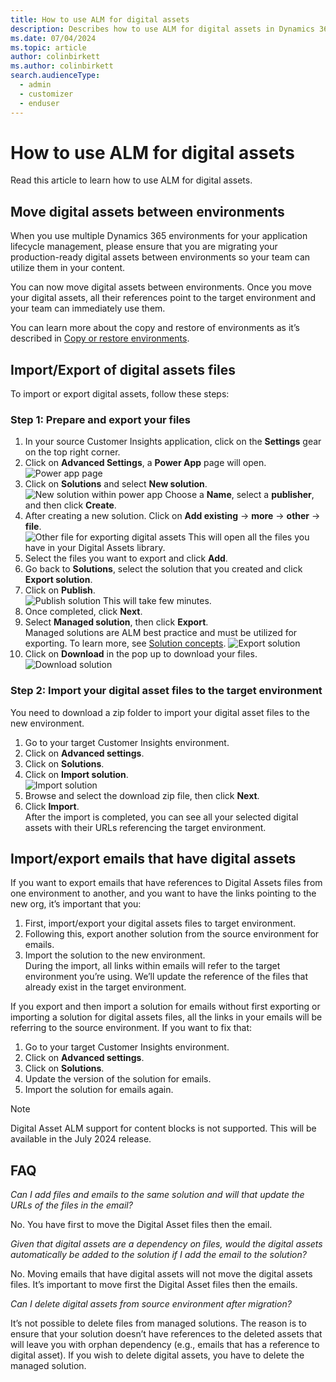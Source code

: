 ```yaml
---
title: How to use ALM for digital assets
description: Describes how to use ALM for digital assets in Dynamics 365 Customer Insights - Journeys.
ms.date: 07/04/2024
ms.topic: article
author: colinbirkett
ms.author: colinbirkett
search.audienceType: 
  - admin
  - customizer
  - enduser
---
```


# How to use ALM for digital assets

Read this article to learn how to use ALM for digital assets.

## Move digital assets between environments

When you use multiple Dynamics 365 environments for your application lifecycle management, please ensure that you are migrating your production-ready digital assets between environments so your team can utilize them in your content.

You can now move digital assets between environments. Once you move your digital assets, all their references point to the target environment and your team can immediately use them.

You can learn more about the copy and restore of environments as it’s described in [Copy or restore environments](/journeys/copy-or-restore.md#copy-a-customer-insights---journeys-environment-to-another-environment).

## Import/Export of digital assets files

To import or export digital assets, follow these steps:

### Step 1: Prepare and export your files

1. In your source Customer Insights application, click on the **Settings** gear on the top right corner.
1. Click on **Advanced Settings**, a **Power App** page will open.
![Power app page](media/alm-power-page.png)
1. Click on **Solutions** and select **New solution**. 
![New solution within power app](media/alm-new-solution.png)
Choose a **Name**, select a **publisher**, and then click **Create**.
1. After creating a new solution. Click on **Add existing** -> **more** -> **other** -> **file**.  
![Other file for exporting digital assets](media/alm-add-existing.png)
This will open all the files you have in your Digital Assets library.
1. Select the files you want to export and click **Add**.
1. Go back to **Solutions**, select the solution that you created and click **Export solution**.
1. Click on **Publish**.  
![Publish solution](media/alm-publish.png)
This will take few minutes.  
1. Once completed, click **Next**.
1. Select **Managed solution**, then click **Export**.  
Managed solutions are ALM best practice and must be utilized for exporting. To learn more, see [Solution concepts](/power-platform/alm/solution-concepts-alm#managed-and-unmanaged-solutions).
![Export solution](media/alm-export.png)
1. Click on **Download** in the pop up to download your files.  
![Download solution](media/alm-download.png)

### Step 2: Import your digital asset files to the target environment

You need to download a zip folder to import your digital asset files to the new environment.

1. Go to your target Customer Insights environment.
1. Click on **Advanced settings**.
1. Click on **Solutions**.
1. Click on **Import solution**.  
![Import solution](media/alm-import.png)
1. Browse and select the download zip file, then click **Next**.
1. Click **Import**.  
After the import is completed, you can see all your selected digital assets with their URLs referencing the target environment.

## Import/export emails that have digital assets

If you want to export emails that have references to Digital Assets files from one environment to another, and you want to have the links pointing to the new org, it’s important that you:

1. First, import/export your digital assets files to target environment.
1. Following this, export another solution from the source environment for emails.
1. Import the solution to the new environment.  
During the import, all links within emails will refer to the target environment you’re using. We’ll update the reference of the files that already exist in the target environment.

If you export and then import a solution for emails without first exporting or importing a solution for digital assets files, all the links in your emails will be referring to the source environment. If you want to fix that:

1. Go to your target Customer Insights environment.
1. Click on **Advanced settings**.
1. Click on **Solutions**.
1. Update the version of the solution for emails.
1. Import the solution for emails again.

> [!NOTE]
> Digital Asset ALM support for content blocks is not supported. This will be available in the July 2024 release.

## FAQ

*Can I add files and emails to the same solution and will that update the URLs of the files in the email?*

No. You have first to move the Digital Asset files then the email.

*Given that digital assets are a dependency on files, would the digital assets automatically be added to the solution if I add the email to the solution?*

No. Moving emails that have digital assets will not move the digital assets files. It’s important to move first the Digital Asset files then the emails.

*Can I delete digital assets from source environment after migration?*

It’s not possible to delete files from managed solutions. The reason is to ensure that your solution doesn’t have references to the deleted assets that will leave you with orphan dependency (e.g., emails that has a reference to digital asset). If you wish to delete digital assets, you have to delete the managed solution.
